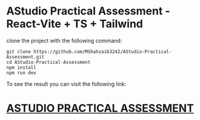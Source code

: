 # AStudio Practical Assessment - React-Vite + TS + Tailwind

clone the project with the following command:

```
git clone https://github.com/MShahzaib3242/AStudio-Practical-Assessment.git
cd AStudio-Practical-Assessment
npm install
npm run dev
```

To see the result you can visit the following link:

# [ASTUDIO PRACTICAL ASSESSMENT](https://a-studio-practical-assessment-seven.vercel.app/)
